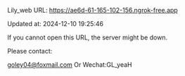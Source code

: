 Lily_web URL: https://ae6d-61-165-102-156.ngrok-free.app

Updated at: 2024-12-10 19:25:46

If you cannot open this URL, the server might be down.

Please contact: 

goley04@foxmail.com Or Wechat:GL_yeaH